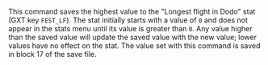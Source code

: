 This command saves the highest value to the "Longest flight in Dodo" stat (GXT key `FEST_LF`). The stat initially starts with a value of `0` and does not appear in the stats menu until its value is greater than `0`. Any value higher than the saved value will update the saved value with the new value; lower values have no effect on the stat. The value set with this command is saved in block 17 of the save file.
